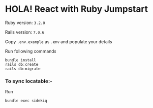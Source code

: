 # HOLA! React with Ruby Jumpstart

Ruby version: `3.2.0`

Rails version: `7.0.6`

Copy `.env.example` as `.env` and populate your details

Run following commands
```
bundle install
rails db:create
rails db:migrate
```

### To sync locatable:-
Run
```
bundle exec sidekiq
```
